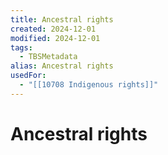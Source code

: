 ```yaml
---
title: Ancestral rights
created: 2024-12-01
modified: 2024-12-01
tags:
  - TBSMetadata
alias: Ancestral rights
usedFor:
  - "[[10708 Indigenous rights]]"
---
```

# Ancestral rights
